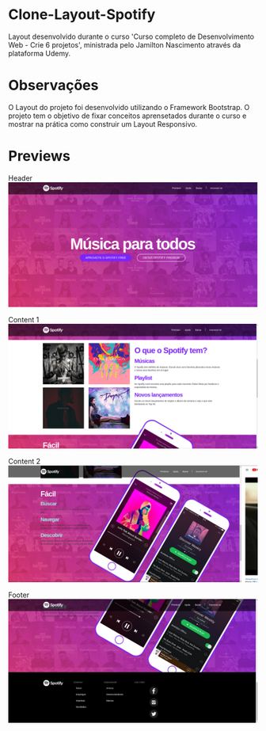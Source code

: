 # Clone-Layout-Spotify
Layout desenvolvido durante o curso 'Curso completo de Desenvolvimento Web - Crie 6 projetos', ministrada pelo Jamilton Nascimento através da plataforma Udemy.

# Observações
O Layout do projeto  foi desenvolvido utilizando o Framework Bootstrap. O projeto tem o objetivo de  fixar conceitos aprensetados durante o curso  e mostrar na prática como construir um Layout Responsivo.

# Previews

Header
![Navgation](https://github.com/maiconsa/Clone-Layout-Spotify/blob/master/preview/spotify-clone-picture-1.png)

Content 1
![Content](https://github.com/maiconsa/Clone-Layout-Spotify/blob/master/preview/spotify-clone-picture-2.png)

Content 2
![Content](https://github.com/maiconsa/Clone-Layout-Spotify/blob/master/preview/spofity-clone-picture-3.png)

Footer
![Footer](https://github.com/maiconsa/Clone-Layout-Spotify/blob/master/preview/spotify-clone-picture-4.png)
